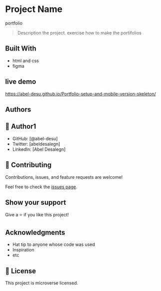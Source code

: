 
# Project Name
portfolio
> Description the project.
exercise how to make the portifolios
## Built With

- html and css
- figma
## live demo
https://abel-desu.github.io/Portfolio-setup-and-mobile-version-skeleton/
## Authors

## 👤 **Author1**

- GitHub: [@abel-desu]
- Twitter: [abeldesalegn]
- LinkedIn: [Abel Desalegn]


## 🤝 Contributing

Contributions, issues, and feature requests are welcome!

Feel free to check the [issues page](../../issues/).

## Show your support

Give a ⭐️ if you like this project!

## Acknowledgments

- Hat tip to anyone whose code was used
- Inspiration
- etc

## 📝 License

This project is microverse licensed.
